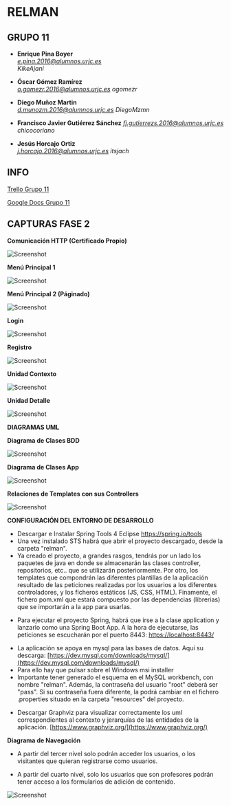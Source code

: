 # RELMAN #

## GRUPO 11 ##

* **Enrique Pina Boyer**	
*e.pina.2016@alumnos.urjc.es*	
*KikeAjani*

* **Óscar Gómez Ramírez**	
*o.gomezr.2016@alumnos.urjc.es*	
*ogomezr*

* **Diego Muñoz Martin**	
*d.munozm.2016@alumnos.urjc.es*	
*DiegoMzmn*

* **Francisco Javier Gutiérrez Sánchez**
*fj.gutierrezs.2016@alumnos.urjc.es*	
*chicocoriano*


* **Jesús Horcajo Ortiz**	
*j.horcajo.2016@alumnos.urjc.es*
*itsjach*

## INFO ##

[Trello Grupo 11](https://trello.com/b/7mBmoTZa/daw11)

[Google Docs Grupo 11](https://docs.google.com/document/d/1dOFhYoHVeqbiS_8xWnMKT5sNLMF60pURrx-0x542xg8/edit)	

## CAPTURAS FASE 2 ##

**Comunicación HTTP (Certificado Propio)**

![Screenshot](https://github.com/CodeURJC-DAW-2018-19/santatecla-relaciones-2/blob/master/capturas/httpscertificate.PNG?raw=true)

**Menú Principal 1**

![Screenshot](https://github.com/CodeURJC-DAW-2018-19/santatecla-relaciones-2/blob/master/capturas/menuprincipal1.PNG/)

**Menú Principal 2 (Páginado)**

![Screenshot](https://github.com/CodeURJC-DAW-2018-19/santatecla-relaciones-2/blob/master/capturas/menuprincipal2.PNG?raw=true)

**Login**

![Screenshot](https://github.com/CodeURJC-DAW-2018-19/santatecla-relaciones-2/blob/master/capturas/loginteacher.PNG?raw=true)

**Registro**

![Screenshot](https://github.com/CodeURJC-DAW-2018-19/santatecla-relaciones-2/blob/master/capturas/registroUsuario.PNG?raw=true)

**Unidad Contexto**

![Screenshot](https://github.com/CodeURJC-DAW-2018-19/santatecla-relaciones-2/blob/master/capturas/unidades.PNG?raw=true)

**Unidad Detalle**

![Screenshot](https://github.com/CodeURJC-DAW-2018-19/santatecla-relaciones-2/blob/master/capturas/unidadesDetalle.PNG?raw=true)

**DIAGRAMAS UML**

**Diagrama de Clases BDD**

![Screenshot](https://github.com/CodeURJC-DAW-2018-19/santatecla-relaciones-2/blob/master/capturas/DiagramaBDDF.PNG?raw=true)

**Diagrama de Clases App**

![Screenshot](https://github.com/CodeURJC-DAW-2018-19/santatecla-relaciones-2/blob/master/capturas/diagramaClass.png?raw=true)

**Relaciones de Templates con sus Controllers**

![Screenshot](https://github.com/CodeURJC-DAW-2018-19/santatecla-relaciones-2/blob/master/capturas/diagramaTemplates.PNG?raw=true)


**CONFIGURACIÓN DEL ENTORNO DE DESARROLLO**

 * Descargar e Instalar Spring Tools 4 Eclipse https://spring.io/tools
  * Una vez instalado  STS habrá que abrir el proyecto descargado, desde la carpeta "relman".
  * Ya creado el proyecto, a grandes rasgos, tendrás por un lado los paquetes de java en donde se almacenarán las clases controller, repositorios, etc.. que se utilizarán posteriormente. Por otro, los templates que compondrán las diferentes plantillas de la aplicación resultado de las peticiones realizadas por los usuarios a los diferentes controladores, y los ficheros estáticos (JS, CSS, HTML). Finamente, el fichero pom.xml que estará compuesto por las dependencias (librerias) que se importarán a la app para usarlas.
  -  Para ejecutar el proyecto Spring, habrá que irse a la clase application y lanzarlo como una Spring Boot App. A la hora de ejecutarse, las peticiones se escucharán por el puerto 8443: [https://localhost:8443/](https://localhost:8443/)
  
  * La aplicación se apoya en mysql para las bases de datos. Aquí su descarga: [https://dev.mysql.com/downloads/mysql/](https://dev.mysql.com/downloads/mysql/)
  * Para ello hay que pulsar sobre el Windows msi installer
  * Importante tener generado el esquema en el MySQL workbench, con nombre "relman". Además, la contraseña del usuario "root" deberá ser "pass". Si su contraseña fuera diferente, la podrá cambiar en el fichero .properties situado en la carpeta "resources" del proyecto.
  
  
- Descargar Graphviz para visualizar correctamente los uml correspondientes al contexto y jerarquías de las entidades de la aplicación.
 [https://www.graphviz.org/](https://www.graphviz.org/)
 
 **Diagrama de Navegación**
 
 - A partir del tercer nivel solo podrán acceder los usuarios, o los visitantes que quieran registrarse como usuarios.
 + A partir del cuarto nivel, solo los usuarios que son profesores podrán tener acceso a los formularios de adición de contenido.
 

![Screenshot](https://github.com/CodeURJC-DAW-2018-19/santatecla-relaciones-2/blob/master/capturas/DiagramaNavegaci%C3%B3n.png?raw=true)






